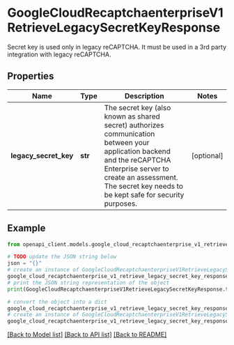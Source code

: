 # GoogleCloudRecaptchaenterpriseV1RetrieveLegacySecretKeyResponse

Secret key is used only in legacy reCAPTCHA. It must be used in a 3rd party integration with legacy reCAPTCHA.

## Properties

Name | Type | Description | Notes
------------ | ------------- | ------------- | -------------
**legacy_secret_key** | **str** | The secret key (also known as shared secret) authorizes communication between your application backend and the reCAPTCHA Enterprise server to create an assessment. The secret key needs to be kept safe for security purposes. | [optional] 

## Example

```python
from openapi_client.models.google_cloud_recaptchaenterprise_v1_retrieve_legacy_secret_key_response import GoogleCloudRecaptchaenterpriseV1RetrieveLegacySecretKeyResponse

# TODO update the JSON string below
json = "{}"
# create an instance of GoogleCloudRecaptchaenterpriseV1RetrieveLegacySecretKeyResponse from a JSON string
google_cloud_recaptchaenterprise_v1_retrieve_legacy_secret_key_response_instance = GoogleCloudRecaptchaenterpriseV1RetrieveLegacySecretKeyResponse.from_json(json)
# print the JSON string representation of the object
print(GoogleCloudRecaptchaenterpriseV1RetrieveLegacySecretKeyResponse.to_json())

# convert the object into a dict
google_cloud_recaptchaenterprise_v1_retrieve_legacy_secret_key_response_dict = google_cloud_recaptchaenterprise_v1_retrieve_legacy_secret_key_response_instance.to_dict()
# create an instance of GoogleCloudRecaptchaenterpriseV1RetrieveLegacySecretKeyResponse from a dict
google_cloud_recaptchaenterprise_v1_retrieve_legacy_secret_key_response_from_dict = GoogleCloudRecaptchaenterpriseV1RetrieveLegacySecretKeyResponse.from_dict(google_cloud_recaptchaenterprise_v1_retrieve_legacy_secret_key_response_dict)
```
[[Back to Model list]](../README.md#documentation-for-models) [[Back to API list]](../README.md#documentation-for-api-endpoints) [[Back to README]](../README.md)


